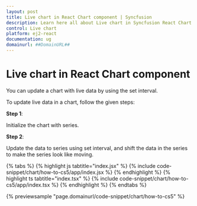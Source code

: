```yaml
---
layout: post
title: Live chart in React Chart component | Syncfusion
description: Learn here all about Live chart in Syncfusion React Chart component of Syncfusion Essential JS 2 and more.
control: Live chart 
platform: ej2-react
documentation: ug
domainurl: ##DomainURL##
---
```


# Live chart in React Chart component

You can update a chart with live data by using the set interval.

To update live data in a chart, follow the given steps:

**Step 1**:

Initialize the chart with series.

**Step 2**:

Update the data to series using set interval, and shift the data in the series to make the series look like moving.

{% tabs %}
{% highlight js tabtitle="index.jsx" %}
{% include code-snippet/chart/how-to-cs5/app/index.jsx %}
{% endhighlight %}
{% highlight ts tabtitle="index.tsx" %}
{% include code-snippet/chart/how-to-cs5/app/index.tsx %}
{% endhighlight %}
{% endtabs %}

{% previewsample "page.domainurl/code-snippet/chart/how-to-cs5" %}